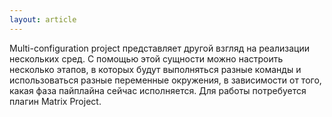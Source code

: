 ```yaml
---
layout: article
---
```

Multi-configuration project представляет другой взгляд на реализации нескольких сред. С помощью этой сущности можно настроить несколько этапов, в которых будут выполняться разные команды и использоваться разные переменные окружения, в зависимости от того, какая фаза пайплайна сейчас исполняется. Для работы потребуется плагин Matrix Project.
